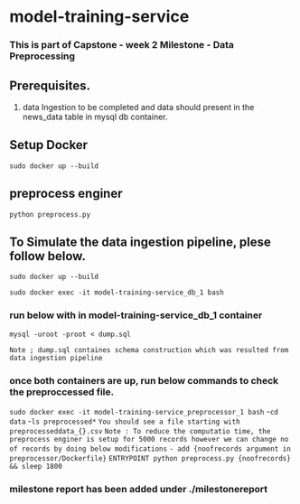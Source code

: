 # model-training-service
###  This is part of Capstone - week 2 Milestone - Data Preprocessing

## Prerequisites.
1. data Ingestion to be completed and data should present in the news_data table in mysql db container.

## Setup Docker
`sudo docker up --build`

## preprocess enginer
`python preprocess.py`

## To Simulate the data ingestion pipeline, plese follow below.
`sudo docker up --build`

`sudo docker exec -it model-training-service_db_1 bash`

### run below with in model-training-service_db_1 container
`mysql -uroot -proot < dump.sql`

`Note ; dump.sql containes schema construction which was resulted from data ingestion pipeline`

### once both containers are up, run below commands to check the preproccessed file.
`sudo docker exec -it model-training-service_preprocessor_1 bash`
-`cd data`
-`ls preprocessed*`
`You should see a file starting with preprocesseddata_{}.csv`
`Note : To reduce the computatio time, the preprocess enginer is setup for 5000 records however we can change no of records by doing below modifications`
`- add {noofrecords argument in preprocessor/Dockerfile}`
`ENTRYPOINT python preprocess.py {noofrecords} && sleep 1800`

### milestone report has been added under ./milestonereport

